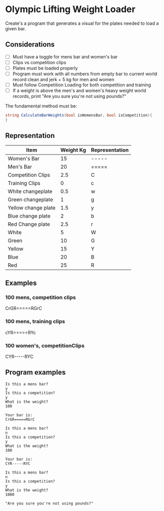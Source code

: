 # Olympic Lifting Weight Loader
Create's a program that generates a visual for the plates needed to load a given bar.

## Considerations
- [ ] Must have a toggle for mens bar and women's bar
- [ ] Clips vs competition clips
- [ ] Plates must be loaded properly
- [ ] Program must work with all numbers from empty bar to current world record clean and jerk + 5 kg for men and women
- [ ] Must follow Competition Loading for both competition and training
- [ ] If a weight is above the men's and women's heavy weight world records, print "Are you sure you're not using pounds?"

The fundamental method must be:
```C#
string CalculateBarWeights(bool isWomensBar, bool isCompetition){
}
```

## Representation
| Item        | Weight  Kg   | Representation |
|--------------|-----------|------------|
| Women's Bar | 15     | -----       |
| Men's Bar      | 20  | =====       |
| Competition Clips     | 2.5 |C      |
| Training Clips      | 0 | c      |
| White changeplate   | 0.5  | w      |
| Green changeplate    | 1  | g       |
| Yellow change plate  | 1.5  | y       |
| Blue change plate  | 2  | b       |
| Red Change plate  | 2.5  | r       |
| White     | 5  | W       |
| Green    | 10  | G       |
| Yellow   | 15  | Y       |
| Blue   | 20  | B       |
| Red   | 25  | R       |


## Examples
### 100 mens, competition clips

CrGR=====RGrC

### 100 mens, training clips

cYR=====RYc

### 100 women's, competitionClips

CYR-----RYC



## Program examples

```
Is this a mens bar?
y
Is this a competition?
y
What is the weight?
100

Your bar is:
CrGR=====RGrC
```

```
Is this a mens bar?
n
Is this a competition?
y
What is the weight?
100

Your bar is:
CYR-----RYC
```

```
Is this a mens bar?
n
Is this a competition?
y
What is the weight?
1000

"Are you sure you're not using pounds?"
```


